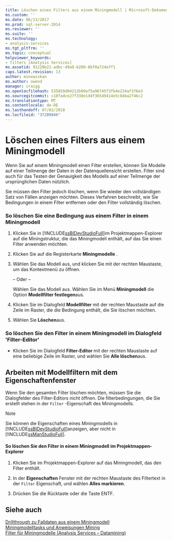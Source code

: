 ```yaml
---
title: Löschen eines Filters aus einem Miningmodell | Microsoft-Dokumentation
ms.custom: ''
ms.date: 06/13/2017
ms.prod: sql-server-2014
ms.reviewer: ''
ms.suite: ''
ms.technology:
- analysis-services
ms.tgt_pltfrm: ''
ms.topic: conceptual
helpviewer_keywords:
- filters [Analysis Services]
ms.assetid: 91220b21-adbc-49a9-b200-8bf0a724eff1
caps.latest.revision: 13
author: minewiskan
ms.author: owend
manager: craigg
ms.openlocfilehash: 535859d04212b09af5a96745f3fb4e234af3f6e3
ms.sourcegitcommit: c18fadce27f330e1d4f36549414e5c84ba2f46c2
ms.translationtype: MT
ms.contentlocale: de-DE
ms.lasthandoff: 07/02/2018
ms.locfileid: "37289846"
---
```

# <a name="delete-a-filter-from-a-mining-model"></a>Löschen eines Filters aus einem Miningmodell
  Wenn Sie auf einem Miningmodell einen Filter erstellen, können Sie Modelle auf einer Teilmenge der Daten in der Datenquellensicht erstellen. Filter sind auch für das Testen der Genauigkeit des Modells auf einer Teilmenge der ursprünglichen Daten nützlich.  
  
 Sie müssen den Filter jedoch löschen, wenn Sie wieder den vollständigen Satz von Fällen anzeigen möchten. Dieses Verfahren beschreibt, wie Sie Bedingungen in einem Filter entfernen oder den Filter vollständig löschen.  
  
### <a name="to-delete-a-condition-from-a-filter-on-a-mining-model"></a>So löschen Sie eine Bedingung aus einem Filter in einem Miningmodell  
  
1.  Klicken Sie in [!INCLUDE[ssBIDevStudioFull](../../includes/ssbidevstudiofull-md.md)]im Projektmappen-Explorer auf die Miningstruktur, die das Miningmodell enthält, auf das Sie einen Filter anwenden möchten.  
  
2.  Klicken Sie auf die Registerkarte **Miningmodelle** .  
  
3.  Wählen Sie das Modell aus, und klicken Sie mit der rechten Maustaste, um das Kontextmenü zu öffnen.  
  
     – Oder –  
  
     Wählen Sie das Modell aus. Wählen Sie im Menü **Miningmodell** die Option **Modellfilter festlegen**aus.  
  
4.  Klicken Sie im Dialogfeld **Modellfilter** mit der rechten Maustaste auf die Zeile im Raster, die die Bedingung enthält, die Sie löschen möchten.  
  
5.  Wählen Sie **Löschen**aus.  
  
### <a name="to-clear-the-filter-on-a-mining-model-in-the-filter-editor-dialog-box"></a>So löschen Sie den Filter in einem Miningmodell im Dialogfeld 'Filter-Editor'  
  
-   Klicken Sie im Dialogfeld **Filter-Editor** mit der rechten Maustaste auf eine beliebige Zeile im Raster, und wählen Sie **Alle löschen**aus.  
  
## <a name="working-with-model-filters-using-the-properties-window"></a>Arbeiten mit Modellfiltern mit dem Eigenschaftenfenster  
 Wenn Sie den gesamten Filter löschen möchten, müssen Sie die Dialogfelder des Filter-Editors nicht öffnen. Die filterbedingungen, die Sie erstellt stehen in der `Filter` -Eigenschaft des Miningmodells.  
  
> [!NOTE]  
>  Sie können die Eigenschaften eines Miningmodells in [!INCLUDE[ssBIDevStudioFull](../../includes/ssbidevstudiofull-md.md)]anzeigen, aber nicht in [!INCLUDE[ssManStudioFull](../../includes/ssmanstudiofull-md.md)].  
  
#### <a name="to-clear-the-filter-on-a-mining-model-in-solution-explorer"></a>So löschen Sie den Filter in einem Miningmodell im Projektmappen-Explorer  
  
1.  Klicken Sie im Projektmappen-Explorer auf das Miningmodell, das den Filter enthält.  
  
2.  In der **Eigenschaften** Fenster mit der rechten Maustaste des Filtertext in der `Filter` Eigenschaft, und wählen **Alles markieren**.  
  
3.  Drücken Sie die Rücktaste oder die Taste ENTF.  
  
## <a name="see-also"></a>Siehe auch  
 [Drillthrough zu Falldaten aus einem Miningmodell](drill-through-to-case-data-from-a-mining-model.md)   
 [Miningmodelltasks und Anweisungen Mining](mining-model-tasks-and-how-tos.md)   
 [Filter für Miningmodelle &#40;Analysis Services – Datamining&#41;](mining-models-analysis-services-data-mining.md)  
  
  
